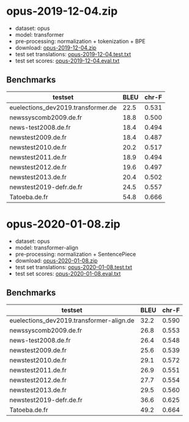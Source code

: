 # opus-2019-12-04.zip

* dataset: opus
* model: transformer
* pre-processing: normalization + tokenization + BPE
* download: [opus-2019-12-04.zip](https://object.pouta.csc.fi/OPUS-MT-models/de-fr/opus-2019-12-04.zip)
* test set translations: [opus-2019-12-04.test.txt](https://object.pouta.csc.fi/OPUS-MT-models/de-fr/opus-2019-12-04.test.txt)
* test set scores: [opus-2019-12-04.eval.txt](https://object.pouta.csc.fi/OPUS-MT-models/de-fr/opus-2019-12-04.eval.txt)

## Benchmarks

| testset               | BLEU  | chr-F |
|-----------------------|-------|-------|
| euelections_dev2019.transformer.de 	| 22.5 	| 0.531 |
| newssyscomb2009.de.fr 	| 18.8 	| 0.500 |
| news-test2008.de.fr 	| 18.4 	| 0.494 |
| newstest2009.de.fr 	| 18.4 	| 0.487 |
| newstest2010.de.fr 	| 20.2 	| 0.517 |
| newstest2011.de.fr 	| 18.9 	| 0.494 |
| newstest2012.de.fr 	| 19.6 	| 0.497 |
| newstest2013.de.fr 	| 20.4 	| 0.502 |
| newstest2019-defr.de.fr 	| 24.5 	| 0.557 |
| Tatoeba.de.fr 	| 54.8 	| 0.666 |

# opus-2020-01-08.zip

* dataset: opus
* model: transformer-align
* pre-processing: normalization + SentencePiece
* download: [opus-2020-01-08.zip](https://object.pouta.csc.fi/OPUS-MT-models/de-fr/opus-2020-01-08.zip)
* test set translations: [opus-2020-01-08.test.txt](https://object.pouta.csc.fi/OPUS-MT-models/de-fr/opus-2020-01-08.test.txt)
* test set scores: [opus-2020-01-08.eval.txt](https://object.pouta.csc.fi/OPUS-MT-models/de-fr/opus-2020-01-08.eval.txt)

## Benchmarks

| testset               | BLEU  | chr-F |
|-----------------------|-------|-------|
| euelections_dev2019.transformer-align.de 	| 32.2 	| 0.590 |
| newssyscomb2009.de.fr 	| 26.8 	| 0.553 |
| news-test2008.de.fr 	| 26.4 	| 0.548 |
| newstest2009.de.fr 	| 25.6 	| 0.539 |
| newstest2010.de.fr 	| 29.1 	| 0.572 |
| newstest2011.de.fr 	| 26.9 	| 0.551 |
| newstest2012.de.fr 	| 27.7 	| 0.554 |
| newstest2013.de.fr 	| 29.5 	| 0.560 |
| newstest2019-defr.de.fr 	| 36.6 	| 0.625 |
| Tatoeba.de.fr 	| 49.2 	| 0.664 |

